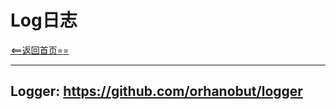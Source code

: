 # Log日志



[<==返回首页==](https://github.com/fengyongge/AndroidOpenCollect)

---

**Logger**:  https://github.com/orhanobut/logger
---

